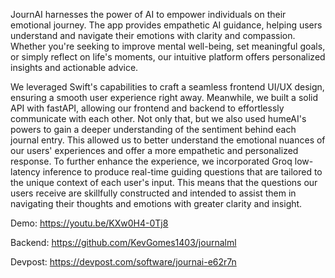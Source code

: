 JournAI harnesses the power of AI to empower individuals on their emotional journey. The app provides empathetic AI guidance, helping users understand and navigate their emotions with clarity and compassion. Whether you're seeking to improve mental well-being, set meaningful goals, or simply reflect on life's moments, our intuitive platform offers personalized insights and actionable advice.

We leveraged Swift's capabilities to craft a seamless frontend UI/UX design, ensuring a smooth user experience right away. Meanwhile, we built a solid API with fastAPI, allowing our frontend and backend to effortlessly communicate with each other.
Not only that, but we also used humeAI's powers to gain a deeper understanding of the sentiment behind each journal entry. This allowed us to better understand the emotional nuances of our users' experiences and offer a more empathetic and personalized response.
To further enhance the experience, we incorporated Groq low-latency inference to produce real-time guiding questions that are tailored to the unique context of each user's input. This means that the questions our users receive are skillfully constructed and intended to assist them in navigating their thoughts and emotions with greater clarity and insight.

Demo: https://youtu.be/KXw0H4-0Tj8

Backend: https://github.com/KevGomes1403/journalml

Devpost: https://devpost.com/software/journai-e62r7n
